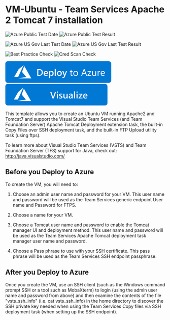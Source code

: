 # VM-Ubuntu - Team Services Apache 2 Tomcat 7 installation

![Azure Public Test Date](https://azurequickstartsservice.blob.core.windows.net/badges/vsts-tomcat-ubuntu-vm/PublicLastTestDate.svg)
![Azure Public Test Result](https://azurequickstartsservice.blob.core.windows.net/badges/vsts-tomcat-ubuntu-vm/PublicDeployment.svg)

![Azure US Gov Last Test Date](https://azurequickstartsservice.blob.core.windows.net/badges/vsts-tomcat-ubuntu-vm/FairfaxLastTestDate.svg)
![Azure US Gov Last Test Result](https://azurequickstartsservice.blob.core.windows.net/badges/vsts-tomcat-ubuntu-vm/FairfaxDeployment.svg)

![Best Practice Check](https://azurequickstartsservice.blob.core.windows.net/badges/vsts-tomcat-ubuntu-vm/BestPracticeResult.svg)
![Cred Scan Check](https://azurequickstartsservice.blob.core.windows.net/badges/vsts-tomcat-ubuntu-vm/CredScanResult.svg)

[![Deploy to Azure](https://raw.githubusercontent.com/Azure/azure-quickstart-templates/master/1-CONTRIBUTION-GUIDE/images/deploytoazure.svg?sanitize=true)](https://portal.azure.com/#create/Microsoft.Template/uri/https%3A%2F%2Fraw.githubusercontent.com%2FAzure%2Fazure-quickstart-templates%2Fmaster%2Fvsts-tomcat-ubuntu-vm%2Fazuredeploy.json)
[![Visualize](https://raw.githubusercontent.com/Azure/azure-quickstart-templates/master/1-CONTRIBUTION-GUIDE/images/visualizebutton.svg?sanitize=true)](http://armviz.io/#/?load=https%3A%2F%2Fraw.githubusercontent.com%2FAzure%2Fazure-quickstart-templates%2Fmaster%vsts-tomcat-ubuntu-vm%2Fazuredeploy.json)

This template allows you to create an Ubuntu VM running Apache2 and Tomcat7 and
support the Visual Studio Team Services (and Team Foundation Server) Apache
Tomcat Deployment extension task, the built-in Copy Files over SSH deployment
task, and the built-in FTP Upload utility task (using ftps).

To learn more about Visual Studio Team Services (VSTS) and Team Foundation
Server (TFS) support for Java, check out: http://java.visualstudio.com/

## Before you Deploy to Azure

To create the VM, you will need to:

1. Choose an admin user name and password for your VM. This user name and
   password will be used as the Team Services generic endpoint User name and
   Password for FTPS.

2. Choose a name for your VM.

3. Choose a Tomcat user name and password to enable the Tomcat manager UI and
   deployment method. This user name and password will be used as the Team
   Services Apache Tomcat deployment task manager user name and password.

4. Choose a Pass phrase to use with your SSH certificate. This pass phrase will
   be used as the Team Services SSH endpoint passphrase.

## After you Deploy to Azure

Once you create the VM, use an SSH client (such as the Windows command prompt
SSH or a tool such as MobaXterm) to login (using the admin user name and
password from above) and then examine the contents of the file "vsts_ssh_info"
(i.e. cat vsts_ssh_info) in the home directory to discover the SSH private key
needed when using the Team Services Copy files via SSH deployment task (when
setting up the SSH endpoint).
